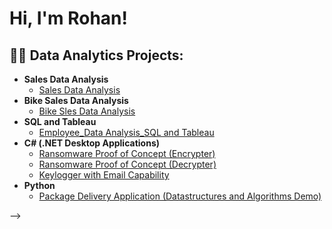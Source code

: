 <h1>Hi, I'm Rohan! </h1>

<h2>👨‍💻 Data Analytics Projects:</h2>

- <b>Sales Data Analysis </b>
  - [Sales Data Analysis](https://github.com/rohanvarghe/Sales-Data-Analysis)
- <b>Bike Sales Data Analysis</b>
  -  [Bike Sles Data Analysis](https://github.com/rohanvarghe/Bike-Sales-Data-Analysis)
- <b>SQL and Tableau</b>
  - [Employee_Data Analysis_SQL and Tableau](https://github.com/joshmadakor1/Sentinel-Lab)
- <b>C# (.NET Desktop Applications)</b>
  - [Ransomware Proof of Concept (Encrypter)](https://github.com/joshmadakor1/EncrypterPOC)
  - [Ransomware Proof of Concept (Decrypter)](https://github.com/joshmadakor1/DecrypterPOC)
  - [Keylogger with Email Capability](https://github.com/joshmadakor1/Key-Logger-With-Email)
- <b>Python</b>
  - [Package Delivery Application (Datastructures and Algorithms Demo)](https://github.com/joshmadakor1/Package-Delivery-Pathfinding-Algorithm)


-->
